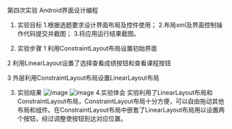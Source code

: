 第四次实验
Android界面设计编程

1. 实验目标
1.根据选题要求设计界面布局及控件使用； 2.布局xml及界面控制操作代码提交并截图； 3.将应用运行结果截图。

2. 实验步骤
1 利用ConstraintLayout布局设置初始界面

2 利用LinearLayout设置了选择查看成绩按钮和查看课程按钮

3 外层利用ConstraintLayout布局设置LinearLayout布局


3. 实验结果
![image](https://github.com/deasyful/android-labs-2018/blob/master/soft1614080902206/%E7%AC%AC%E5%9B%9B%E6%AC%A1%E5%AE%9E%E9%AA%8C%E6%88%AA%E5%9B%BE.jpg)
![image](https://github.com/deasyful/android-labs-2018/blob/master/soft1614080902206/%E7%AC%AC%E5%9B%9B%E6%AC%A1%E5%AE%9E%E9%AA%8C%E6%88%AA%E5%9B%BE2.jpg)
4.实验体会
实验利用了LinearLayout布局和ConstraintLayout布局，ConstraintLayout布局十分方便，可以自由拖动其他布局和组件。在ConstraintLayout布局中嵌套了LinearLayout布局用以设置两个按钮，经过调整使按钮到达对应位置。
